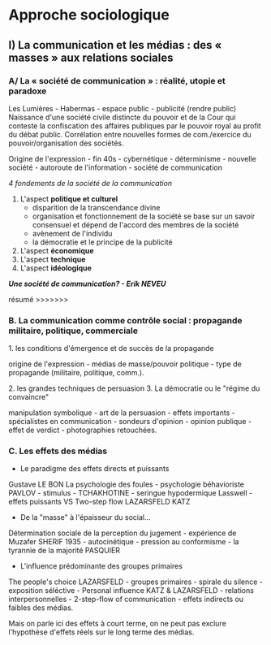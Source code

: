 # Approche sociologique

## I\) La communication et les médias : des « masses » aux relations sociales

### A/ La « société de communication » : réalité, utopie et paradoxe

Les Lumières - Habermas - espace public - publicité (rendre public)  
Naissance d'une société civile distincte du pouvoir et de la Cour qui conteste la confiscation des affaires publiques par le pouvoir royal au profit du débat public.
Corrélation entre nouvelles formes de com./exercice du pouvoir/organisation des sociétés.

Origine de l'expression - fin 40s - cybernétique - déterminisme - nouvelle société - autoroute de l'information - société de communication

_4 fondements de la société de la communication_  
1. L'aspect **politique et culturel**
   * disparition de la transcendance divine
   * organisation et fonctionnement de la société se base sur un savoir consensuel et dépend de l'accord des membres de la société
   * avènement de l'individu
   * la démocratie et le principe de la publicité
2. L'aspect **économique**
3. L'aspect **technique**
4. L'aspect **idéologique**

_**Une société de communication? - Erik NEVEU**_

résumé &gt;&gt;&gt;&gt;&gt;&gt;&gt;

### B. La communication comme contrôle social : propagande militaire, politique, commerciale

1\. les conditions d'émergence et de succès de la propagande

origine de l'expression - médias de masse/pouvoir politique - type de propagande \(militaire, politique, comm.\).

2\. les grandes techniques de persuasion
3\. La démocratie ou le "régime du convaincre"

manipulation symbolique - art de la persuasion - effets importants - spécialistes en communication - sondeurs d'opinion - opinion publique - effet de verdict - photographies retouchées.

### C. Les effets des médias

* Le paradigme des effets directs et puissants

Gustave LE BON La psychologie des foules - psychologie béhavioriste PAVLOV - stimulus - TCHAKHOTINE - seringue hypodermique Lasswell - effets puissants VS Two-step flow LAZARSFELD KATZ

* De la "masse" à l'épaisseur du social...

Détermination sociale de la perception du jugement - expérience de Muzafer SHERIF 1935 - autocinétique - pression au conformisme - la tyrannie de la majorité PASQUIER

* L'influence prédominante des groupes primaires

The people's choice LAZARSFELD - groupes primaires - spirale du silence - exposition séléctive - Personal influence KATZ & LAZARSFELD - relations interpersonnelles - 2-step-flow of communication - effets indirects ou faibles des médias.

Mais on parle ici des effets à court terme, on ne peut pas exclure l'hypothèse d'effets réels sur le long terme des médias.
